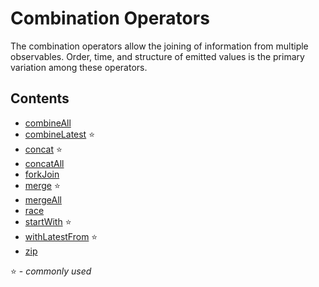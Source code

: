 # Combination Operators

The combination operators allow the joining of information from multiple observables.
Order, time, and structure of emitted values is the primary variation among these operators.

## Contents
* [combineAll](combineall.md)
* [combineLatest](combinelatest.md) :star:
* [concat](concat.md) :star:
* [concatAll](concatall.md)
* [forkJoin](forkjoin.md)
* [merge](merge.md) :star:
* [mergeAll](mergeall.md)
* [race](race.md)
* [startWith](startwith.md) :star:
* [withLatestFrom](withlatestfrom.md) :star:
* [zip](zip.md)

:star: - *commonly used*
